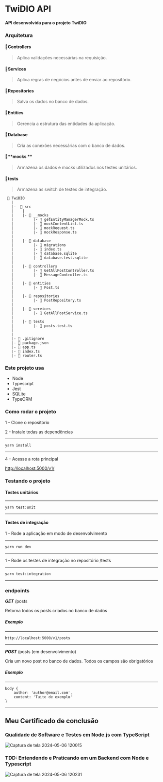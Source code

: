# TwiDIO API

#### API desenvolvida para o projeto TwiDIO

### Arquitetura

#### 📂Controllers

> Aplica validações necessárias na requisição.

#### 📂Services

> Aplica regras de negócios antes de enviar ao repositório.

#### 📂Repositories

> Salva os dados no banco de dados.

#### 📂Entities

> Gerencia a estrutura das entidades da aplicação.

#### 📂Database

> Cria as conexões necessárias com o banco de dados.

#### 📂**mocks **

> Armazena os dados e mocks utilizados nos testes unitários.

#### 📂tests

> Armazena as switch de testes de integração.

```
 📁 TwiDIO
   |
   |-  📁 src
   |    |
   |    |- 📁 __mocks_
   |         |- 📄 getEntityManagerMock.ts
   |         |- 📄 mockContentList.ts
   |         |- 📄 mockRequest.ts
   |         |- 📄 mockResponse.ts
   |
   |    |- 📁 database
   |         |- 📁 migrations
   |         |- 📄 index.ts
   |         |- 📄 database.sqlite
   |         |- 📄 database.test.sqlite
   |
   |    |- 📁 controllers
   |         |- 📄 GetAllPostController.ts
   |         |- 📄 MessageController.ts
   |
   |    |- 📁 entities
   |         |- 📄 Post.ts
   |
   |    |- 📁 repositories
   |         |- 📄 PostRepository.ts
   |
   |    |- 📁 services
   |         |- 📄 GetAllPostService.ts
   |
   |    |- 📁 tests
   |         |- 📄 posts.test.ts
   |
   |
   |- 📄 .gitignore
   |- 📄 package.json
   |- 📄 app.ts
   |- 📄 index.ts
   |- 📄 router.ts

```

### Este projeto usa

- Node
- Typescript
- Jest
- SQLite
- TypeORM

### Como rodar o projeto

1 - Clone o repositório

2 - Instale todas as dependências

---

    yarn install

---

4 - Acesse a rota principal

<http://localhost:5000/v1/>

### Testando o projeto

#### Testes unitários

---

    yarn test:unit

---

#### Testes de integração

1 - Rode a aplicação em modo de desenvolvimento

---

    yarn run dev

---

1 - Rode os testes de integração no repositório /tests

---

    yarn test:integration

---

### endpoints

**_GET_** /posts

Retorna todos os posts criados no banco de dados

##### Exemplo

---

    http://localhost:5000/v1/posts

---

**_POST_** /posts (em desenvolvimento)

Cria um novo post no banco de dados. Todos os campos são obrigatórios

##### Exemplo

---

    body {
        author: 'author@email.com',
        content: 'Tuite de exemplo'
    }

---

## Meu Certificado de conclusão

### Qualidade de Software e Testes em Node.js com TypeScript
![Captura de tela 2024-05-06 120015](https://github.com/leodatadev/Formacao-Quality-Assurance-QA-Experience/assets/141060396/e34ad913-a002-484e-ba41-37a50379ecbd)

### TDD: Entendendo e Praticando em um Backend com Node e Typescript
![Captura de tela 2024-05-06 120231](https://github.com/leodatadev/Formacao-Quality-Assurance-QA-Experience/assets/141060396/0b9caf91-3460-4044-8607-937ac6870415)


